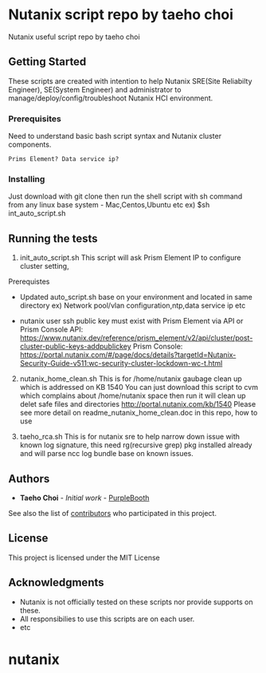 # Nutanix script repo by taeho choi

Nutanix useful script repo by taeho choi

## Getting Started

These scripts are created with intention to help  Nutanix SRE(Site Reliabilty Engineer), SE(System Engineer) and administrator to manage/deploy/config/troubleshoot Nutanix HCI environment.

### Prerequisites

Need to understand basic bash script syntax and Nutanix cluster components.

```
Prims Element? Data service ip?
```

### Installing
Just download with git clone then run the shell script with sh command from any linux base system - Mac,Centos,Ubuntu etc
ex) $sh int_auto_script.sh

## Running the tests

1. init_auto_script.sh
This script will ask Prism Element IP to configure cluster setting, 

Prerequistes
- Updated auto_script.sh base on your environment and located in same directory
  ex) Network pool/vlan configuration,ntp,data service ip etc

- nutanix user ssh public key must exist with Prism Element via API or Prism Console
  API: https://www.nutanix.dev/reference/prism_element/v2/api/cluster/post-cluster-public-keys-addpublickey
  Prism Console: https://portal.nutanix.com/#/page/docs/details?targetId=Nutanix-Security-Guide-v511:wc-security-cluster-lockdown-wc-t.html

2. nutanix_home_clean.sh
This is for /home/nutanix gaubage clean up which is addressed on KB 1540
You can just download this script to cvm which complains about /home/nutanix space then run it will clean up delet safe files and directories
http://portal.nutanix.com/kb/1540
Please see more detail on readme_nutanix_home_clean.doc in this repo, how to use

3. taeho_rca.sh
This is for nutanix sre to help narrow down issue with known log signature, this need rg(recursive grep) pkg installed already and will parse ncc log bundle base on known issues.

## Authors

* **Taeho Choi** - *Initial work* - [PurpleBooth](https://github.com/nogodan1234/nutanix)

See also the list of [contributors](https://github.com/nogodan1234/nutanix/contributors) who participated in this project.

## License

This project is licensed under the MIT License

## Acknowledgments

* Nutanix is not officially tested on these scripts nor provide supports on these.
* All responsibilies to use this scripts are on each user.
* etc
# nutanix
